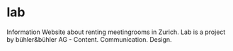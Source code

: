# lab
Information Website about renting meetingrooms in Zurich. Lab is a project by bühler&amp;bühler AG - Content. Communication. Design.
